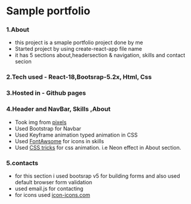 # Sample portfolio

### 1.About

+ this project is a smaple portfolio project done by me
+ Started project by using create-react-app file name
+ it has 5 sections about,headersection & navigation, skills and contact secion

### 2.Tech used - React-18,Bootsrap-5.2x, Html, Css

### 3.Hosted in - Github pages
 
### 4.Header and NavBar, Skills ,About

+ Took img from [pixels](https://www.pexels.com/)
+ Used Bootstrap for Navbar
+ Used Keyframe animation typed animation in CSS
+ Used [FontAwsome](https://fontawesome.com/icons) for icons in skills
+ Used [CSS tricks](https://css-tricks.com/how-to-create-neon-text-with-css/) for css animation. i.e Neon effect in About section. 

### 5.contacts

+ for this section i used bootsrap v5 for building forms and also used default browser form validation
+ used email.js for contacting
+ for icons used [icon-icons.com](https://icon-icons.com/download/86373/ICO/512/)


